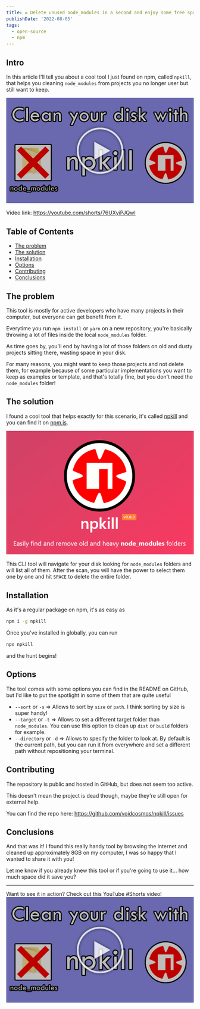 ```yaml
---
title: ♻️ Delete unused node_modules in a second and enjoy some free space!
publishDate: '2022-08-05'
tags:
  - open-source
  - npm
---
```


## Intro

In this article I'll tell you about a cool tool I just found on npm, called `npkill`, that helps you cleaning `node_modules` from projects you no longer user but still want to keep.

[![YouTube Video](./preview.png)](https://youtube.com/shorts/76UXyiPJQwI)

Video link: https://youtube.com/shorts/76UXyiPJQwI

## Table of Contents

- [The problem](#the-problem)
- [The solution](#the-solution)
- [Installation](#installation)
- [Options](#options)
- [Contributing](#contributing)
- [Conclusions](#conclusions)

## The problem

This tool is mostly for active developers who have many projects in their computer, but everyone can get benefit from it.

Everytime you run `npm install` or `yarn` on a new repository, you're basically throwing a lot of files inside the local `node_modules` folder.

As time goes by, you'll end by having a lot of those folders on old and dusty projects sitting there, wasting space in your disk.

For many reasons, you might want to keep those projects and not delete them, for example because of some particular implementations you want to keep as examples or template, and that's totally fine, but you don't need the `node_modules` folder!

## The solution

I found a cool tool that helps exactly for this scenario, it's called [npkill](https://npkill.js.org/) and you can find it on [npm.js](https://www.npmjs.com/package/npkill).

![npkill](./npkill.png)

This CLI tool will navigate for your disk looking for `node_modules` folders and will list all of them. After the scan, you will have the power to select them one by one and hit `SPACE` to delete the entire folder.

## Installation

As it's a regular package on npm, it's as easy as

```sh
npm i -g npkill
```

Once you've installed in globally, you can run

```sh
npx npkill
```

and the hunt begins!

## Options

The tool comes with some options you can find in the README on GitHub, but I'd like to put the spotlight in some of them that are quite useful

- `--sort` or `-s` => Allows to sort by `size` or `path`. I think sorting by size is super handy!
- `--target` or `-t` => Allows to set a different target folder than `node_modules`. You can use this option to clean up `dist` or `build` folders for example.
- `--directory` or `-d` => Allows to specify the folder to look at. By default is the current path, but you can run it from everywhere and set a different path without repositioning your terminal.

## Contributing

The repository is public and hosted in GitHub, but does not seem too active.

This doesn't mean the project is dead though, maybe they're still open for external help.

You can find the repo here: https://github.com/voidcosmos/npkill/issues

## Conclusions

And that was it! I found this really handy tool by browsing the internet and cleaned up approximately 8GB on my computer, I was so happy that I wanted to share it with you!

Let me know if you already knew this tool or if you're going to use it... how much space did it save you?

---

Want to see it in action? Check out this YouTube #Shorts video!
[![YouTube Video](./preview.png)](https://youtube.com/shorts/76UXyiPJQwI)
